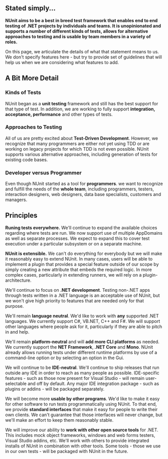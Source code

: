 ## Stated simply...

**NUnit aims to be a best in breed test framework that enables end to end testing of .NET projects by individuals and teams. It is  unopinionated and supports a number of different kinds of tests, allows for alternative approaches to testing and is usable by team members in a variety of roles.**

On this page, we articulate the details of what that statement means to us. We don't specify features here - but try to provide set of guidelines that will help us when we are considering what features to add.

## A Bit More Detail

### Kinds of Tests

NUnit began as a **unit testing** framework and still has the best support for that type of test. In addition, we are working to fully support **integration, acceptance, performance** and other types of tests.

### Approaches to Testing

All of us are pretty excited about **Test-Driven Development**. However, we recognize that many programmers are either not yet using TDD or are working on legacy projects for which TDD is not even possible. NUnit supports various alternative approaches, including generation of tests for existing code bases.

### Developer versus Programmer

Even though NUnit started as a tool for **programmers**. we want to recognize and fulfill the needs of the **whole team**, including programmers, testers, interaction designers, web designers, data base specialists, customers and managers.

## Principles

**Runing tests everywhere.** We'll continue to expand the available choices regarding where tests are run. We now support use of multiple AppDomains as well as separate processes. We expect to expand this to cover test execution under a particular subsystem or on a separate machine.

**NUnit is extensible.** We can't do everything for everybody but we will make it reasonably easy to extend NUnit. In many cases, users will be able to implement a plugin that provides a special feature outside of our scope by simply creating a new attribute that embeds the required logic. In more complex cases, particularly in extending runners, we will rely on a plugin-architecture.

We'll continue to focus on **.NET development**. Testing non-.NET apps through tests written in a .NET language is an acceptable use of NUnit, but we won't give high priority to features that are needed only for that purpose.

We'll remain **language neutral**. We'd like to work with **any** supported .NET languages. We currently support C#, VB.NET, C++ and F#. We will support other languages where people ask for it, particularly if they are able to pitch in and help.

We'll remain **platform-neutral** and will **add more CLI platforms** as needed. We currently support the **NET Framework**, **.NET Core** and **Mono**. NUnit already allows running tests under different runtime platforms by use of a command-line option or by selecting an option in the Gui.

We will continue to be **IDE-neutral**. We'll continue to ship releases that run outside any IDE in order to reach as many people as possible. IDE-specific features - such as those now present for Visual Studio - will remain user-selectable and off by default. Any major IDE integration package - such as plugins or addins - will be packaged separately.

We will become more **usable by other programs**. We'd like to make it easy for other software to run tests programmatically using NUnit. To that end, we provide **standard interfaces** that make it easy for people to write their own clients. We can't guarantee that those interfaces will never change, but we'll make an effort to keep them reasonably stable.

We will improve our ability to **work with other open source tools** for .NET. This includes mock object frameworks, windows and web forms testers, Visual Studio addins, etc. We'll work with others to provide integrated installs of NUnit in combination with other tools. Some tools - those we use in our own tests - will be packaged with NUnit in the future.
